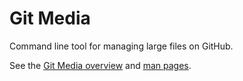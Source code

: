 Git Media
=========

Command line tool for managing large files on GitHub.

See the [Git Media overview](https://github.com/github/git-media/tree/master/docs) and [man pages](https://github.com/github/git-media/tree/master/man).
